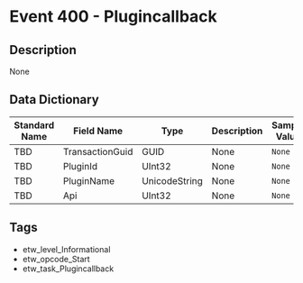 # Event 400 - Plugincallback

## Description
None

## Data Dictionary
|Standard Name|Field Name|Type|Description|Sample Value|
|---|---|---|---|---|
|TBD|TransactionGuid|GUID|None|`None`|
|TBD|PluginId|UInt32|None|`None`|
|TBD|PluginName|UnicodeString|None|`None`|
|TBD|Api|UInt32|None|`None`|

## Tags
* etw_level_Informational
* etw_opcode_Start
* etw_task_Plugincallback